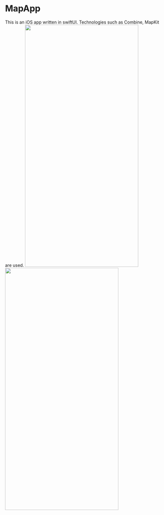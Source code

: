# MapApp
This is an iOS app written in swiftUI. Technologies such as Combine, MapKit are used.
<img src="https://user-images.githubusercontent.com/103141352/194927482-9b0101f6-bb1e-430e-bfbf-a1f22465bede.png" width="370" height="790">
<img src="https://user-images.githubusercontent.com/103141352/194928130-a6adc857-5731-472a-880d-95ecf4ef65f5.png" width="370" height="790">

